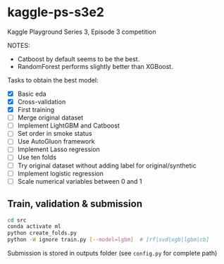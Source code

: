 # kaggle-ps-s3e2

Kaggle Playground Series 3, Episode 3 competition

NOTES:

* Catboost by default seems to be the best.
* RandomForest performs slightly better than XGBoost.

Tasks to obtain the best model:

* [x] Basic eda
* [x] Cross-validation
* [x] First training
* [ ] Merge original dataset
* [ ] Implement LightGBM and Catboost
* [ ] Set order in smoke status
* [ ] Use AutoGluon framework
* [ ] Implement Lasso regression
* [ ] Use ten folds
* [ ] Try original dataset without adding label for original/synthetic
* [ ] Implement logistic regression
* [ ] Scale numerical variables between 0 and 1

## Train, validation & submission

```bash
cd src
conda activate ml
python create_folds.py
python -W ignore train.py [--model=lgbm]  # [rf|svd|xgb|lgbm|cb]
```

Submission is stored in outputs folder (see `config.py` for complete path)
